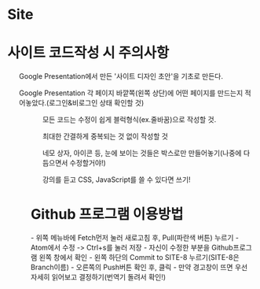 # Site


<h1>사이트 코드작성 시 주의사항</h1>
<ul>Google Presentation에서 만든 '사이트 디자인 초안'을 기초로 만든다.</ul>
<ul>Google Presentation 각 페이지 바깥쪽(왼쪽 상단)에 어떤 페이지를 만드는지 적어놓았다.(로그인&비로그인 상태 확인할 것)<ul>
<ul>모든 코드는 수정이 쉽게 블럭형식(ex.줄바꿈)으로 작성할 것.</ul>
<ul>최대한 간결하게 중복되는 것 없이 작성할 것</ul>
<ul>네모 상자, 아이콘 등, 눈에 보이는 것들은 박스로만 만들어놓기(나중에 다듬으면서 수정할거야!)</ul>
<ul>강의를 듣고 CSS, JavaScript를 쓸 수 있다면 쓰기!</ul>


<h1>Github 프로그램 이용방법</h1>
- 위쪽 메뉴바에 Fetch먼저 눌러 새로고침 후, Pull(파란색 버튼) 누르기
- Atom에서 수정 -> Ctrl+s를 눌러 저장
- 자신이 수정한 부분을 Github프로그램 왼쪽 창에서 확인
- 왼쪽 하단의 Commit to SITE-8 누르기(SITE-8은 Branch이름)
- 오른쪽의 Push버튼 확인 후, 클릭
- 만약 경고창이 뜨면 우선 자세히 읽어보고 결정하기(번역기 돌려서 확인!)

